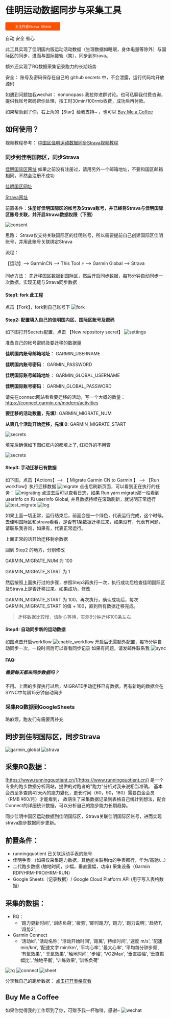 # 佳明运动数据同步与采集工具

<a style="display:inline-block;background-color:#FC5200;color:#fff;padding:5px 10px 5px 30px;font-size:11px;font-family:Helvetica, Arial, sans-serif;white-space:nowrap;text-decoration:none;background-repeat:no-repeat;background-position:10px center;border-radius:3px;background-image:url('https://badges.strava.com/logo-strava-echelon.png')" href='https://strava.com/athletes/84396978' target="_clean">
  关注作者Strava
  <img src='https://badges.strava.com/logo-strava.png' alt='Strava' style='margin-left:2px;vertical-align:text-bottom' height=13 width=51 />
</a>


自动 安全 省心

此工具实现了佳明国内版运动活动数据（生理数据如睡眠，身体电量等除外）与国际区的同步，进而与国际接轨（笑），同步到Strava。

额外还实现了RQ数据采集记录跑力的长期趋势


安全：
账号及密码保存在自己的 github secrets 中，不会泄露，运行代码均开放源码

如遇到问题加我wechat： nononopass 我拉你进群讨论。也可私聊我付费咨询，提供我账号密码帮你处理，按工时30min/100rmb收费，成功后再付款。

如果帮助到了你，右上角的【Star】给我支持~ ，也可以 [Buy Me a Coffee](#buy-me-a-coffee)




## 如何使用？

视频教程参考： [中国区佳明运动数据同步Strava视频教程](https://www.bilibili.com/video/BV1v94y1Q7oR/)

### 同步到佳明国际区，同步Strava

[佳明国际区网址](https://connect.garmin.com/signin/) 如果之前没有注册过，请用另外一个邮箱地址，不要和国区邮箱相同，不然会注册不成功

[佳明国区网址](https://connect.garmin.cn/signin/)

[Strava网址](https://www.strava.com/)

前置条件：**注册好佳明国际区的帐号及Strava账号，并已经将Strava与佳明国际区账号关联，并开启Strava数据权限（下图）**


![consent](./assets/consent.png)

思路： Strava仅支持关联国际区的佳明账号，所以需要提前自己创建国际区佳明账号，并用此账号关联绑定Strava

流程：

【运动】--> GarminCN --> This Tool ⚡ --> Garmin Global --> Strava

同步方法： 
先迁移国区数据到国际区，然后开启同步数据，每15分钟自动同步一次数据，实现无缝与Strava同步数据

#### Step1: fork 此工程
点击【Fork】，fork到自己账号下
![fork](./assets/fork.jpg)

#### Step2: 配置填入自己的佳明国内区、国际区账号及密码

如下图打开Secrets配置，点击 【New repository secret】
![settings](./assets/settings.jpg)

准备自己的帐号密码及要迁移的数据量

**佳明国内账号邮箱地址**：
GARMIN_USERNAME

**佳明国内账号密码**：
GARMIN_PASSWORD

**佳明国际账号邮箱地址**：
GARMIN_GLOBAL_USERNAME

**佳明国际账号密码**：
GARMIN_GLOBAL_PASSWORD

请先在connect网站看看要迁移的活动，写一个大概的数量： https://connect.garmin.cn/modern/activities

**要迁移的活动数量，先填1**:
GARMIN_MIGRATE_NUM

**从第几个活动开始迁移，先填 0**:
GARMIN_MIGRATE_START

![secrets](./assets/secrets.jpg) 

填完后确保如下图红框内的都填上了, 红框外的不用管

![secrets](./assets/secrets_ok1.png)

#### Step3: 手动迁移已有数据
如下图，点击【Actions】--> 【 Migrate Garmin CN to Garmin 】 --> 【Run workflow】执行迁移数据
![migrate](./assets/migrate.jpg)
点击后刷新页面，可以看到正在执行的任务：
![migrating](./assets/migrating.jpg)
点进去后可以查看日志，如果 Run yarn migrate那一栏看到 userInfo cn 和 userInfo Global, 并且数据持续在滚动刷新，就说明正常运行
![test_migrate](./assets/test_migrate.png)
![log](./assets/log.jpg)

如果上面一切正常，运行结束后，前面会是一个绿色，代表运行完成，这个时候，去佳明国际区和strava看看，是否有1条数据迁移过来，如果没有，代表有问题，请联系我咨询，如果有，代表正常运行。

上面正常的话开始迁移剩余数据

回到 Step2 的地方，分别修改

GARMIN_MIGRATE_NUM 为 100

GARMIN_MIGRATE_START 为 1

然后按照上面执行过的步骤，参照Step3再执行一次，执行成功后检查佳明国际区及Strava上是否迁移过来。如果成功，修改

GARMIN_MIGRATE_START 为 100，再次执行，确认成功后，每次 GARMIN_MIGRATE_START 的值 + 100，直到所有数据迁移完成。

> 迁移数据比较慢，请耐心等待，实测8分钟迁移100条左右


#### Step4: 自动同步新的运动数据
如图点击开启workflow
![enable_workflow](./assets/enable_workflow.jpg)
开启后无需额外配置，每15分钟自动同步一次，一段时间后可以查看同步记录
如果有问题，请发邮件联系我
![sync](./assets/sync.jpg)

#### FAQ:
##### 需要每天都来同步数据吗？
不用。上面的步骤执行过后，MIGRATE手动迁移已有数据，再有新跑的数据会在SYNC中每隔15分钟自动同步

### 采集RQ数据到GoogleSheets
略麻烦，跑友们有需要再补充



## 同步到佳明国际区，同步Strava

![garmin_global](./assets/garmin_global.png)
![strava](./assets/strava.png)


## 采集RQ数据：

[https://www.runningquotient.cn/](https://www.runningquotient.cn/) 是一个专业的跑步数据分析网站，提供的对跑者的"跑力"分析对我来说相当准确。
基本会员至多查詢42天內的跑力變化，更长时间（60，90，180）需要白金会员（RMB ¥60/月）才能看到， 故萌生了采集数据记录到表格自己统计到想法，配合Connect的详细统计数据，可以分析自己的跑步能力长期趋势。

同步佳明中国区运动数据到佳明国际区，Strava关联佳明国际区账号，进而实现strava跑步数据同步更新。

## 前置条件：

- runningquotient 已关联运动手表的账号
- 佳明手表 （如果仅采集跑力数据，其他能关联到rq的手表都行，华为/高驰/...）
- 二代跑步数据 (触地时间，步幅，垂直震幅，功率) 采集设备（Garmin RDP/HRM-PRO/HRM-RUN）
- Google Sheets（记录数据）/ Google Cloud Platform API (用于写入表格数据)

## 采集的数据：

- RQ：
  - '跑力更新时间', '训练负荷', '疲劳', '即时跑力', '跑力', '跑力说明', '趋势1', '趋势2',
- Garmin Connect
  - '活动id', '活动名称', '活动开始时间', '距离', '持续时间', '速度 m/s', '配速 min/km', '配速文字 min/km', '平均心率', '最大心率', '平均每分钟步频', '有氧效果', '
    无氧效果', '触地时间', '步幅', 'VO2Max', '垂直振幅', '垂直振幅比', '触地平衡', '训练效果', '训练负荷'

![rq](./assets/rq.png)
![connect](./assets/connect.png)
![sheet](./assets/sheet.png)

分享我自己的跑步数据：
[点击打开表格查看](https://docs.google.com/spreadsheets/d/e/2PACX-1vRSk3aD6T3tFM-OA7Cl5BmFMJ7mdKriFgYvNQA6f5b8K6F_-CadaGa8TEjMmy-sIpOPfmdN1ktkhXxt/pubhtml?gid=0&single=true)


## Buy Me a Coffee
如果你觉得我的工作帮到了你，可赠予我一杯咖啡，感谢~
![wechat](./assets/wechat.jpg)
